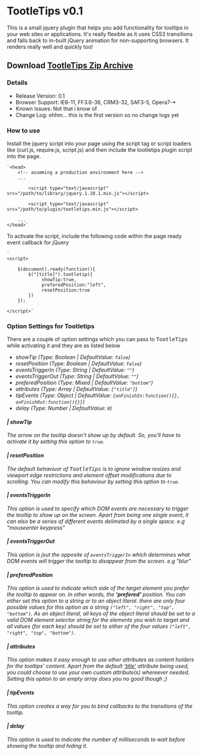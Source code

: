 # TootleTips v0.1

This is a small jquery plugin that helps you add functionality for tooltips in your web sites or applications. It's really flexible as it
uses CSS3 transitions and falls back to in-built jQuery animation for non-supporting browsers. It renders really well and quickly too! 

## Download [TootleTips Zip Archive](https://github.com/isocroft/jquery.tootletips/archive/master.zip)

### Details
- Release Version: 0.1
- Browser Support: IE6-11, FF3.6-36, CRM3-32, SAF3-5, Opera7-*
- Known Issues: Not that i know of
- Change Log: ehhm... this is the first version so no change logs yet

### How to use

Install the jquery script into your page using the script tag or script loaders like
(curl.js, require.js, script.js) and then include the tootletips plugin script into the page. 
    
	`<head>
	    <!-- asumming a production environment here -->
        ...
        
            <script type="text/javascript" src="/path/to/library/jquery.1.10.1.min.js"></script>
        
            <script type="text/javascript" src="/path/to/plugin/tootletips.min.js"></script>
      
        ...
    </head>`

To activate the script, include the following code within the page ready event callback 
for jQuery

    `
	<script>
	
	    $(document).ready(function(){
            $("[title]").tootletip({
		         showTip:true,
	             preferedPosition:"left",
			     resetPosition:true
	        })
        });
	
	</script>` 
 
### Option Settings for Tootletips
 
 There are a couple of option settings which you can pass to <tt>TootleTips</tt> while 
 activating it and they are as listed below
 
 - <em>showTip<em> (Type: Boolean | DefaultValue: `false`)
 - <em>resetPosition (Type: Boolean | DefaultValue: `false`)
 - <em>eventsTriggerIn</em> (Type: String | DefaultValue: `""`)
 - <em>eventsTriggerOut</em> (Type: String | DefaultValue: `""`)
 - <em>preferedPosition</em> (Type: Mixed | DefaultValue: `"bottom"`)
 - <em>attributes</em> (Type: Array | DefaultValue: `["title"]`)
 - <em>tipEvents</em> (Type: Object | DefaultValue: `{onFinishIn:function(){}, onFinishOut:function(){}}`)
 - <em>delay</em> (Type: Number | DefaultValue: `0`)
 
#### | showTip

 The arrow on the tooltip doesn't show up by default. So, you'll have to activate it by setting this option to `true`.

#### | resetPosition

 The default behaviuor of <tt>TootleTips</tt> is to ignore window resizes and viewport edge restrictions and
 element offset modifications due to scrolling. You can modify this behaviour by setting this option to `true`.

#### | eventsTriggerIn
 
 This option is used to specify which DOM events are necessary to trigger the tooltip to show up on the screen. Apart from
 being one single event, it can also be a series of different events delimeted by a single space. e.g "mouseenter keypress"
 
#### | eventsTriggerOut
 
 This option is jsut the opposite of <code>eventsTriggerIn</code> which determines what DOM events will trigger the tooltip
 to disappear from the screen. e.g "blur"
 
#### | preferedPosition
 
 This option is used to indicate which side of the target element you prefer the tooltip to appear on. In other words, the
 <b>'prefered'</b> position. You can either set this option to a string or to an object literal. there are only four possible
 values for this option as a string `("left", "right", "top", "bottom")`. As an object literal, all keys of the object literal
 should be set to a valid DOM element selector string for the elements you wish to target and all values (for each key) should
 be set to either of the four values `("left", "right", "top", "bottom")`.

#### | attributes
 
 This option makes it easy enough to use other attributes as content holders for the tooltips' content. Apart from the default
 <ins>'title'</ins> attribute being used, you could choose to use your own custom attribute(s) whereever needed. Setting this option to an
 empty array does you no good though ;)
 
#### | tipEvents
 
 This option creates a way for you to bind callbacks to the transitions of the tooltip.
 
#### | delay

This option is used to indicate the number of milliseconds to wait before showing the tooltip and hiding it. 
 
